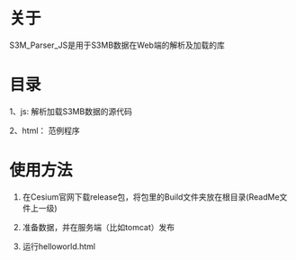 # 关于  
S3M_Parser_JS是用于S3MB数据在Web端的解析及加载的库

# 目录  
1、js: 解析加载S3MB数据的源代码

2、html： 范例程序

# 使用方法  
1. 在Cesium官网下载release包，将包里的Build文件夹放在根目录(ReadMe文件上一级)  
   
2. 准备数据，并在服务端（比如tomcat）发布

3. 运行helloworld.html